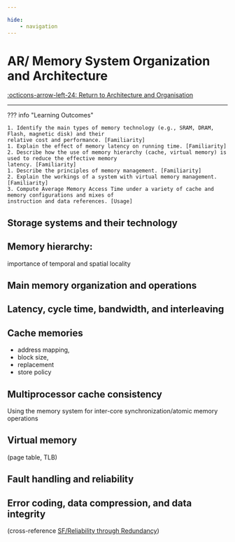 ```yaml
---

hide:
    - navigation 
---
```

# AR/ Memory System Organization and Architecture

[:octicons-arrow-left-24: Return to Architecture and Organisation](/Bodies-of-Knowledge/Architecture-Organisation/)

---

??? info "Learning Outcomes"

    1. Identify the main types of memory technology (e.g., SRAM, DRAM, Flash, magnetic disk) and their
    relative cost and performance. [Familiarity]
    1. Explain the effect of memory latency on running time. [Familiarity]
    2. Describe how the use of memory hierarchy (cache, virtual memory) is used to reduce the effective memory
    latency. [Familiarity]
    1. Describe the principles of memory management. [Familiarity]
    2. Explain the workings of a system with virtual memory management. [Familiarity]
    3. Compute Average Memory Access Time under a variety of cache and memory configurations and mixes of
    instruction and data references. [Usage]

## Storage systems and their technology

## Memory hierarchy: 

importance of temporal and spatial locality

## Main memory organization and operations

## Latency, cycle time, bandwidth, and interleaving

## Cache memories 

- address mapping, 
- block size, 
- replacement
- store policy

## Multiprocessor cache consistency

Using the memory system for inter-core synchronization/atomic memory operations

## Virtual memory 

(page table, TLB)

## Fault handling and reliability

## Error coding, data compression, and data integrity 

(cross-reference [SF/Reliability through Redundancy]())
